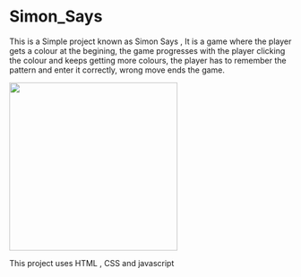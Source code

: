 # Simon_Says

This is a Simple project known as Simon Says ,
It is a game where the player gets a colour at the begining, the game progresses with the player clicking the colour and keeps getting more colours, the player has to remember the pattern and enter it correctly, wrong move ends the game.


<img src = "https://github.com/user-attachments/assets/02262b95-2ed9-4749-880b-54f57b8808b5" width = 300 height = 300>


This project uses HTML , CSS  and javascript 
